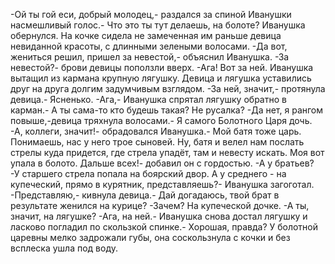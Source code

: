   -Ой ты гой еси, добрый молодец,- раздался за спиной Иванушки насмешливый голос.- Что это ты тут делаешь, на болоте?
Иванушка обернулся. На кочке сидела не замеченная им раньше девица невиданной красоты, с длинными зелеными волосами.
-Да вот, жениться решил, пришел за невестой,- объяснил Иванушка.
-За невестой?- брови девицы поползли вверх.
-Ага! Вот за ней.
Иванушка вытащил из кармана крупную лягушку. Девица и лягушка уставились друг на друга долгим задумчивым взглядом.
-За ней, значит,- протянула девица.- Ясненько.
-Ага,- Иванушка спрятал лягушку обратно в карман.- А ты сама-то кто будешь такая? Не русалка?
-Да нет, я рангом повыше,-девица тряхнула волосами.- Я самого Болотного Царя дочь.
-А, коллеги, значит!- обрадовался Иванушка.- Мой батя тоже царь. Понимаешь, нас у него трое сыновей. Ну, батя и велел нам послать стрелы куда придется, где стрела упадёт, там и невесту искать. Моя вот упала в болото. Дальше всех!- добавил он с гордостью.
-А у братьев?
-У старшего стрела попала на боярский двор. А у среднего - на купеческий, прямо в курятник, представляешь?- Иванушка загоготал.
-Представляю,- кивнула девица.- Дай догадаюсь, твой брат в результате женился на курице?
-Зачем? На купеческой дочке.
-А ты, значит, на лягушке?
-Ага, на ней.- Иванушка снова достал лягушку и ласково погладил по скользкой спинке.- Хорошая, правда?
У болотной царевны мелко задрожали губы, она соскользнула с кочки и без всплеска ушла под воду.      